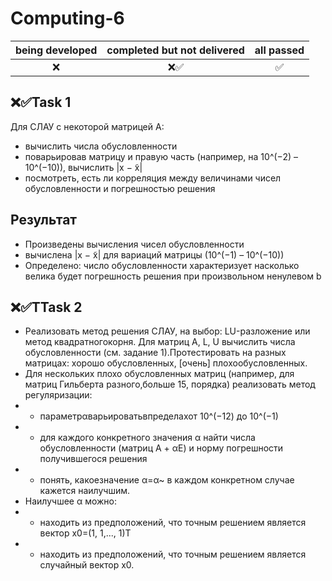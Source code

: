 # Computing-6
being developed   | completed but not delivered   | all passed
:------: | :------:| :------:
❌      | ❌✅     | ✅
## ❌✅Task 1 
Для СЛАУ с некоторой матрицей A:
- вычислить числа обусловленности
- поварьировав матрицу и правую часть (например, на 10^(−2) – 10^(−10)), вычислить |x − ̃x|
- посмотреть, есть ли корреляция между величинами чисел обусловленности и погрешностью решения

## Результат
- Произведены вычисления чисел обусловленности
- вычислена |x − ̃x| для вариаций матрицы (10^(−1) – 10^(−10))
- Определено: число обусловленности характеризует насколько велика будет погрешность решения при произвольном ненулевом b

## ❌✅TTask 2
 - Реализовать метод решения СЛАУ, на выбор: LU-разложение или метод квадратногокорня. Для матриц A, L, U вычислить числа обусловленности (см. задание 1).Протестировать на разных матрицах: хорошо обусловленных, [очень] плохообусловленных.
 - Для нескольких плохо обусловленных матриц (например, для матриц Гильберта разного,больше 15, порядка) реализовать метод регуляризации:
 - - параметрαварьироватьвпределахот 10^(−12) до 10^(−1)
 - - для каждого конкретного значения α найти числа обусловленности (матриц A + αE) и норму погрешности получившегося решения
 - - понять, какоезначение α=α~ в каждом конкретном случае кажется наилучшим.
 - Наилучшее α можно:
 - - находить из предположений, что точным решением является вектор x0=(1, 1,..., 1)T
 - - находить из предположений, что точным решением является случайный вектор x0.